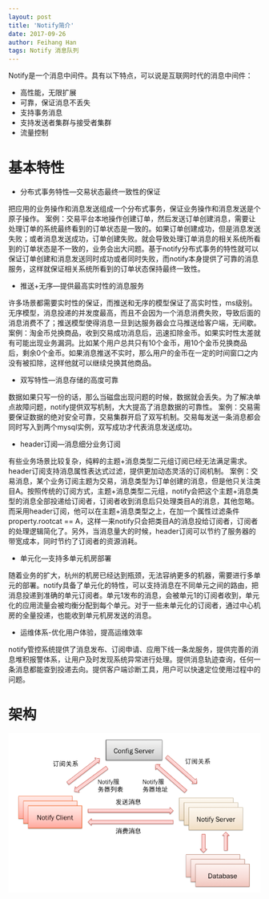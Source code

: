 ```yaml
---
layout: post
title: 'Notify简介'
date: 2017-09-26
author: Feihang Han
tags: Notify 消息队列
---
```


Notify是一个消息中间件。具有以下特点，可以说是互联网时代的消息中间件：

* 高性能，无限扩展
* 可靠，保证消息不丢失
* 支持事务消息
* 支持发送者集群与接受者集群
* 流量控制

# 基本特性

* 分布式事务特性—交易状态最终一致性的保证

把应用的业务操作和消息发送组成一个分布式事务，保证业务操作和消息发送是个原子操作。 案例：交易平台本地操作创建订单，然后发送订单创建消息，需要让处理订单的系统最终看到的订单状态是一致的。如果订单创建成功，但是消息发送失败；或者消息发送成功，订单创建失败。就会导致处理订单消息的相关系统所看到的订单状态是不一致的，业务会出大问题。基于notify分布式事务的特性就可以保证订单创建和消息发送同时成功或者同时失败，而notify本身提供了可靠的消息服务，这样就保证相关系统所看到的订单状态保持最终一致性。

* 推送+无序—提供最高实时性的消息服务

许多场景都需要实时性的保证，而推送和无序的模型保证了高实时性，ms级别。无序模型，消息投递的并发度最高，而且不会因为一个消息消费失败，导致后面的消息消费不了；推送模型使得消息一旦到达服务器会立马推送给客户端，无间歇。 案例：淘金币兑换商品，收到交易成功消息后，迅速扣除金币。如果实时性太差就有可能出现业务漏洞。比如某个用户总共只有10个金币，用10个金币兑换商品后，剩余0个金币。如果消息推送不实时，那么用户的金币在一定的时间窗口之内没有被扣除，这样他就可以继续兑换其他商品。

* 双写特性—消息存储的高度可靠

数据如果只写一份的话，那么当磁盘出现问题的时候，数据就会丢失。为了解决单点故障问题，notify提供双写机制，大大提高了消息数据的可靠性。 案例：交易需要保证数据的绝对安全可靠，交易集群开启了双写机制。交易每发送一条消息都会同时写入到两个mysql实例，双写成功才代表消息发送成功。

* header订阅—消息细分业务订阅

有些业务场景比较复杂，纯粹的主题+消息类型二元组订阅已经无法满足需求。header订阅支持消息属性表达式过滤，提供更加动态灵活的订阅机制。 案例：交易消息，某个业务订阅主题为交易，消息类型为订单创建的消息，但是他只关注类目A。按照传统的订阅方式，主题+消息类型二元组，notify会把这个主题+消息类型的消息全部投递给订阅者，订阅者收到消息后只处理类目A的消息，其他忽略。而采用header订阅，他可以在主题+消息类型之上，在加一个属性过滤条件property.rootcat == A，这样一来notify只会把类目A的消息投给订阅者，订阅者的处理逻辑简化了。另外，当消息量大的时候，header订阅可以节约了服务器的带宽成本，同时节约了订阅者的资源消耗。

* 单元化—支持多单元机房部署

随着业务的扩大，杭州的机房已经达到瓶颈，无法容纳更多的机器，需要进行多单元的部署。notify具备了单元化的特性，可以支持消息在不同单元之间的路由，把消息投递到准确的单元订阅者。单元1发布的消息，会被单元1的订阅者收到，单元化的应用流量会被均衡分配到每个单元。对于一些未单元化的订阅者，通过中心机房的全量投递，也能收到单元机房发送的消息。

* 运维体系-优化用户体验，提高运维效率

notify管控系统提供了消息发布、订阅申请、应用下线一条龙服务，提供完善的消息堆积报警体系，让用户及时发现系统异常进行处理。提供消息轨迹查询，任何一条消息都能查到投递去向。提供客户端诊断工具，用户可以快速定位使用过程中的问题。

# 架构

![](/assets/doc_imgs/notify_jiagou.png)

